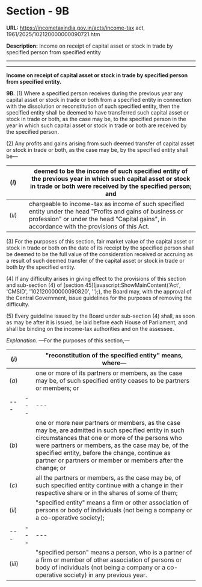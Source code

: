 # Section - 9B

**URL:** https://incometaxindia.gov.in/acts/income-tax act, 1961/2025/102120000000090721.htm

**Description:** Income on receipt of capital asset or stock in trade by specified person from specified entity

---

****

**Income on receipt of capital asset or stock in trade by specified person from specified entity.**

**9B.** (1) Where a specified person receives during the previous year any capital asset or stock in trade or both from a specified entity in connection with the dissolution or reconstitution of such specified entity, then the specified entity shall be deemed to have transferred such capital asset or stock in trade or both, as the case may be, to the specified person in the year in which such capital asset or stock in trade or both are received by the specified person.

(2) Any profits and gains arising from such deemed transfer of capital asset or stock in trade or both, as the case may be, by the specified entity shall be—

(_i_)|  |  deemed to be the income of such specified entity of the previous year in which such capital asset or stock in trade or both were received by the specified person; and  
---|---|---  
(_ii_)|  |  chargeable to income-tax as income of such specified entity under the head "Profits and gains of business or profession" or under the head "Capital gains", in accordance with the provisions of this Act.  
  
(3) For the purposes of this section, fair market value of the capital asset or stock in trade or both on the date of its receipt by the specified person shall be deemed to be the full value of the consideration received or accruing as a result of such deemed transfer of the capital asset or stock in trade or both by the specified entity.

(4) If any difficulty arises in giving effect to the provisions of this section and sub-section (4) of [section 45](javascript:ShowMainContent\('Act', 'CMSID', '102120000000090820', ''\);), the Board may, with the approval of the Central Government, issue guidelines for the purposes of removing the difficulty.

(5) Every guideline issued by the Board under sub-section (4) shall, as soon as may be after it is issued, be laid before each House of Parliament, and shall be binding on the income-tax authorities and on the assessee.

_Explanation._ —For the purposes of this section,—

(_i_)|  |  "reconstitution of the specified entity" means, where—  
---|---|---  
(_a_)|  |  one or more of its partners or members, as the case may be, of such specified entity ceases to be partners or members; or  
---|---|---  
(_b_)|  |  one or more new partners or members, as the case may be, are admitted in such specified entity in such circumstances that one or more of the persons who were partners or members, as the case may be, of the specified entity, before the change, continue as partner or partners or member or members after the change; or  
(_c_)|  |  all the partners or members, as the case may be, of such specified entity continue with a change in their respective share or in the shares of some of them;  
(_ii_)|  |  "specified entity" means a firm or other association of persons or body of individuals (not being a company or a co-operative society);  
---|---|---  
(_iii_)|  |  "specified person" means a person, who is a partner of a firm or member of other association of persons or body of individuals (not being a company or a co-operative society) in any previous year.